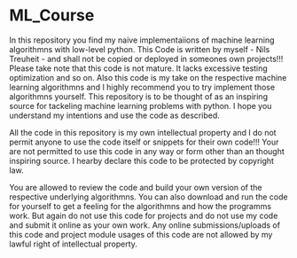 # ML_Course
In this repository you find my naive implementaiions of machine learning algorithmns with low-level python.
This Code is written by myself - Nils Treuheit - and shall not be copied or deployed in someones own projects!!!
Please take note that this code is not mature. It lacks excessive testing optimization and so on. 
Also this code is my take on the respective machine learning algorithmns and I highly recommend you to try implement those algorithmns yourself. 
This repository is to be thought of as an inspiring source for tackeling machine learning problems with python.
I hope you understand my intentions and use the code as described.

All the code in this repository is my own intellectual property and I do not permit anyone to use the code itself or snippets for their own code!!!
Your are not permitted to use this code in any way or form other than an thought inspiring source.
I hearby declare this code to be protected by copyright law.

You are allowed to review the code and build your own version of the respective underlying algorithmns.
You can also download and run the code for yourself to get a feeling for the algorithmns and how the programms work.
But again do not use this code for projects and do not use my code and submit it online as your own work.
Any online submissions/uploads of this code and project module usages of this code are not allowed by my lawful right of intellectual property.  
